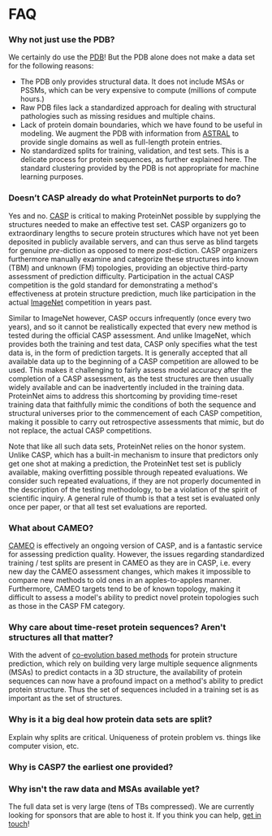 # FAQ
### Why not just use the PDB?
We certainly do use the [PDB](https://www.rcsb.org/)! But the PDB alone does not make a data set for the following reasons:
* The PDB only provides structural data. It does not include MSAs or PSSMs, which can be very expensive to compute (millions of compute hours.)
* Raw PDB files lack a standardized approach for dealing with structural pathologies such as missing residues and multiple chains.
* Lack of protein domain boundaries, which we have found to be useful in modeling. We augment the PDB with information from [ASTRAL](http://scop.berkeley.edu/) to provide single domains as well as full-length protein entries.
* No standardized splits for training, validation, and test sets. This is a delicate process for protein sequences, as further explained here. The standard clustering provided by the PDB is not appropriate for machine learning purposes.

### Doesn’t CASP already do what ProteinNet purports to do?
Yes and no. [CASP](http://predictioncenter.org) is critical to making ProteinNet possible by supplying the structures needed to make an effective test set. CASP organizers go to extraordinary lengths to secure protein structures which have not yet been deposited in publicly available servers, and can thus serve as blind targets for genuine _pre_-diction as opposed to mere _post_-diction. CASP organizers furthermore manually examine and categorize these structures into known (TBM) and unknown (FM) topologies, providing an objective third-party assessment of prediction difficulty. Participation in the actual CASP competition is the gold standard for demonstrating a method's effectiveness at protein structure prediction, much like participation in the actual [ImageNet](http://www.image-net.org) competition in years past.

Similar to ImageNet however, CASP occurs infrequently (once every two years), and so it cannot be realistically expected that every new method is tested during the official CASP assessment. And unlike ImageNet, which provides both the training and test data, CASP only specifies what the test data is, in the form of prediction targets. It is generally accepted that all available data up to the beginning of a CASP competition are allowed to be used. This makes it challenging to fairly assess model accuracy after the completion of a CASP assessment, as the test structures are then usually widely available and can be inadvertently included in the training data. ProteinNet aims to address this shortcoming by providing time-reset training data that faithfully mimic the conditions of both the sequence and structural universes prior to the commencement of each CASP competition, making it possible to carry out retrospective assessments that mimic, but do not replace, the actual CASP competitions.

Note that like all such data sets, ProteinNet relies on the honor system. Unlike CASP, which has a built-in mechanism to insure that predictors only get one shot at making a prediction, the ProteinNet test set is publicly available, making overfitting possible through repeated evaluations. We consider such repeated evaluations, if they are not properly documented in the description of the testing methodology, to be a violation of the spirit of scientific inquiry. A general rule of thumb is that a test set is evaluated only once per paper, or that all test set evaluations are reported.

### What about CAMEO?
[CAMEO](https://www.cameo3d.org) is effectively an ongoing version of CASP, and is a fantastic service for assessing prediction quality. However, the issues regarding standardized training / test splits are present in CAMEO as they are in CASP, i.e. every new day the CAMEO assessment changes, which makes it impossible to compare new methods to old ones in an apples-to-apples manner. Furthermore, CAMEO targets tend to be of known topology, making it difficult to assess a model's ability to predict novel protein topologies such as those in the CASP FM category.

### Why care about time-reset protein sequences? Aren't structures all that matter?
With the advent of [co-evolution based methods](https://www.nature.com/articles/nrg3414) for protein structure prediction, which rely on building very large multiple sequence alignments (MSAs) to predict contacts in a 3D structure, the availability of protein sequences can now have a profound impact on a method's ability to predict protein structure. Thus the set of sequences included in a training set is as important as the set of structures.

### Why is it a big deal how protein data sets are split?
Explain why splits are critical. Uniqueness of protein problem vs. things like computer vision, etc.

### Why is CASP7 the earliest one provided?

### Why isn't the raw data and MSAs available yet?
The full data set is very large (tens of TBs compressed). We are currently looking for sponsors that are able to host it. If you think you can help, [get in touch](mailto:alquraishi@hms.harvard.edu)!
